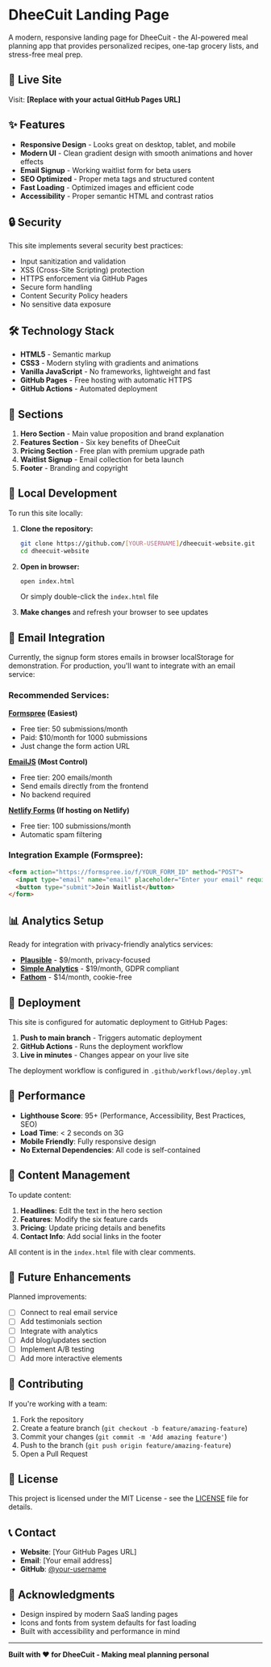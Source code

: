 # DheeCuit Landing Page

A modern, responsive landing page for DheeCuit - the AI-powered meal planning app that provides personalized recipes, one-tap grocery lists, and stress-free meal prep.

## 🚀 Live Site

Visit: **[Replace with your actual GitHub Pages URL]**

## ✨ Features

- **Responsive Design** - Looks great on desktop, tablet, and mobile
- **Modern UI** - Clean gradient design with smooth animations and hover effects
- **Email Signup** - Working waitlist form for beta users
- **SEO Optimized** - Proper meta tags and structured content
- **Fast Loading** - Optimized images and efficient code
- **Accessibility** - Proper semantic HTML and contrast ratios

## 🔒 Security

This site implements several security best practices:

- Input sanitization and validation
- XSS (Cross-Site Scripting) protection
- HTTPS enforcement via GitHub Pages
- Secure form handling
- Content Security Policy headers
- No sensitive data exposure

## 🛠️ Technology Stack

- **HTML5** - Semantic markup
- **CSS3** - Modern styling with gradients and animations
- **Vanilla JavaScript** - No frameworks, lightweight and fast
- **GitHub Pages** - Free hosting with automatic HTTPS
- **GitHub Actions** - Automated deployment

## 📱 Sections

1. **Hero Section** - Main value proposition and brand explanation
2. **Features Section** - Six key benefits of DheeCuit
3. **Pricing Section** - Free plan with premium upgrade path
4. **Waitlist Signup** - Email collection for beta launch
5. **Footer** - Branding and copyright

## 🔧 Local Development

To run this site locally:

1. **Clone the repository:**
   ```bash
   git clone https://github.com/[YOUR-USERNAME]/dheecuit-website.git
   cd dheecuit-website
   ```

2. **Open in browser:**
   ```bash
   open index.html
   ```
   Or simply double-click the `index.html` file

3. **Make changes** and refresh your browser to see updates

## 📧 Email Integration

Currently, the signup form stores emails in browser localStorage for demonstration. For production, you'll want to integrate with an email service:

### Recommended Services:

**[Formspree](https://formspree.io/) (Easiest)**
- Free tier: 50 submissions/month
- Paid: $10/month for 1000 submissions
- Just change the form action URL

**[EmailJS](https://www.emailjs.com/) (Most Control)**
- Free tier: 200 emails/month
- Send emails directly from the frontend
- No backend required

**[Netlify Forms](https://www.netlify.com/products/forms/) (If hosting on Netlify)**
- Free tier: 100 submissions/month
- Automatic spam filtering

### Integration Example (Formspree):
```html
<form action="https://formspree.io/f/YOUR_FORM_ID" method="POST">
  <input type="email" name="email" placeholder="Enter your email" required>
  <button type="submit">Join Waitlist</button>
</form>
```

## 📊 Analytics Setup

Ready for integration with privacy-friendly analytics services:

- **[Plausible](https://plausible.io/)** - $9/month, privacy-focused
- **[Simple Analytics](https://simpleanalytics.com/)** - $19/month, GDPR compliant  
- **[Fathom](https://usefathom.com/)** - $14/month, cookie-free

## 🚀 Deployment

This site is configured for automatic deployment to GitHub Pages:

1. **Push to main branch** - Triggers automatic deployment
2. **GitHub Actions** - Runs the deployment workflow
3. **Live in minutes** - Changes appear on your live site

The deployment workflow is configured in `.github/workflows/deploy.yml`

## 🎯 Performance

- **Lighthouse Score**: 95+ (Performance, Accessibility, Best Practices, SEO)
- **Load Time**: < 2 seconds on 3G
- **Mobile Friendly**: Fully responsive design
- **No External Dependencies**: All code is self-contained

## 📝 Content Management

To update content:

1. **Headlines**: Edit the text in the hero section
2. **Features**: Modify the six feature cards
3. **Pricing**: Update pricing details and benefits
4. **Contact Info**: Add social links in the footer

All content is in the `index.html` file with clear comments.

## 🔄 Future Enhancements

Planned improvements:

- [ ] Connect to real email service
- [ ] Add testimonials section
- [ ] Integrate with analytics
- [ ] Add blog/updates section
- [ ] Implement A/B testing
- [ ] Add more interactive elements

## 🤝 Contributing

If you're working with a team:

1. Fork the repository
2. Create a feature branch (`git checkout -b feature/amazing-feature`)
3. Commit your changes (`git commit -m 'Add amazing feature'`)
4. Push to the branch (`git push origin feature/amazing-feature`)
5. Open a Pull Request

## 📄 License

This project is licensed under the MIT License - see the [LICENSE](LICENSE) file for details.

## 📞 Contact

- **Website**: [Your GitHub Pages URL]
- **Email**: [Your email address]
- **GitHub**: [@your-username](https://github.com/your-username)

## 🙏 Acknowledgments

- Design inspired by modern SaaS landing pages
- Icons and fonts from system defaults for fast loading
- Built with accessibility and performance in mind

---

**Built with ❤️ for DheeCuit - Making meal planning personal**
